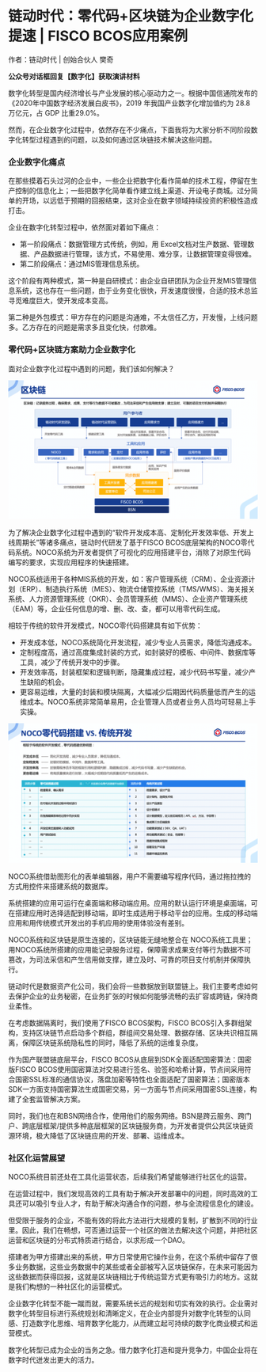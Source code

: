# 链动时代：零代码+区块链为企业数字化提速 | FISCO BCOS应用案例

作者：链动时代 | 创始合伙人 樊奇

**公众号对话框回复【数字化】获取演讲材料**

数字化转型是国内经济增长与产业发展的核心驱动力之一。根据中国信通院发布的《2020年中国数字经济发展白皮书》，2019 年我国产业数字化增加值约为 28.8 万亿元，占 GDP 比重29.0%。

然而，在企业数字化过程中，依然存在不少痛点，下面我将为大家分析不同阶段数字化转型过程遇到的问题，以及如何通过区块链技术解决这些问题。

### 企业数字化痛点

在那些摸着石头过河的企业中，一些企业把数字化看作简单的技术工程，停留在生产控制的信息化上；一些把数字化简单看作建立线上渠道、开设电子商城。过分简单的开场，以远低于预期的回报结束，这对企业在数字领域持续投资的积极性造成打击。

企业在数字化转型过程中，依然面对着如下痛点：
+ 第一阶段痛点：数据管理方式传统，例如，用 Excel文档对生产数据、管理数据、产品数据进行管理，该方式，不易使用、难分享，让数据管理变得很难。
+ 第二阶段痛点：通过MIS管理信息系统。

这个阶段有两种模式，第一种是自研模式：由企业自研团队为企业开发MIS管理信息系统，这也存在一些问题，由于业务变化很快，开发速度很慢，合适的技术总监寻觅难度巨大，使开发成本变高。

第二种是外包模式：甲方存在的问题是沟通难，不太信任乙方，开发慢，上线问题多。乙方存在的问题是需求多且变化快，付款难。

### 零代码+区块链方案助力企业数字化

面对企业数字化过程中遇到的问题，我们该如何解决？

![](../../../images/articles/application_no_code_and_blockchain_speed_up_enterprise_digitization/p1.png)

为了解决企业数字化过程中遇到的“软件开发成本高、定制化开发效率低、开发上线周期长”等诸多痛点，链动时代研发了基于FISCO BCOS底层架构的NOCO零代码系统。NOCO系统为开发者提供了可视化的应用搭建平台，消除了对原生代码编写的要求，实现应用程序的快速搭建。

NOCO系统适用于各种MIS系统的开发，如：客户管理系统（CRM）、企业资源计划（ERP）、制造执行系统（MES）、物流仓储管控系统（TMS/WMS）、海关报关系统、人力资源管理系统（OKR）、会员管理系统（MMS）、企业资产管理系统（EAM）等，企业任何信息的增、删、改、查，都可以用零代码生成。

相较于传统的软件开发模式，NOCO零代码搭建具有如下优势：
+ 开发成本低，NOCO系统简化开发流程，减少专业人员需求，降低沟通成本。
+ 定制程度高，通过高度集成封装的方式，如封装好的模板、中间件、数据库等工具，减少了传统开发中的步骤。
+ 开发效率高，封装框架和逻辑判断，隐藏集成过程，减少代码书写量，减少产生缺陷的机会。
+ 更容易运维，大量的封装和模块隔离，大幅减少后期因代码质量低而产生的运维成本。NOCO系统非常简单易用，企业管理人员或者业务人员均可轻易上手实操。

![](../../../images/articles/application_no_code_and_blockchain_speed_up_enterprise_digitization/p2.png)

NOCO系统借助图形化的表单编辑器，用户不需要编写程序代码，通过拖拉拽的方式用控件来搭建系统的数据库。

系统搭建的应用可运行在桌面端和移动端应用。应用的默认运行环境是桌面端，可在搭建应用时选择适配到移动端，即时生成适用于移动平台的应用。生成的移动端应用和用传统模式开发出的手机应用的使用体验没有差别。

NOCO系统和区块链是原生连接的，区块链能无缝地整合在 NOCO系统工具里；用NOCO系统所搭建的应用能记录服务过程，保障需求成果支付等行为数据不可篡改，为司法采信和产生信用做支撑，建立及时、可靠的项目支付机制并保障执行。

链动时代是数据资产化公司，我们会将一些数据放到联盟链上。我们主要考虑如何去保护企业的业务秘密，在业务扩张的时候如何能够流畅的去扩容或跨链，保持商业柔性。

在考虑数据隔离时，我们使用了FISCO BCOS架构，FISCO BCOS引入多群组架构，支持区块链节点启动多个群组，群组间交易处理、数据存储、区块共识相互隔离，保障区块链系统隐私性的同时，降低了系统的运维复杂度。

作为国产联盟链底层平台，FISCO BCOS从底层到SDK全面适配国密算法：国密版FISCO BCOS使用国密算法对交易进行签名、验签和哈希计算，节点间采用符合国密SSL标准的通信协议，落盘加密等特性也全面适配了国密算法；国密版本SDK一方面支持国密算法生成国密交易，另一方面与节点间采用国密SSL连接，构建了全套监管解决方案。

同时，我们也在和BSN网络合作，使用他们的服务网络。BSN是跨云服务、跨门户、跨底层框架/提供多种底层框架的区块链服务商，为开发者提供公共区块链资源环境，极大降低了区块链应用的开发、部署、运维成本。

### 社区化运营展望

NOCO系统目前还处在工具化运营状态，后续我们希望能够进行社区化的运营。

在运营过程中，我们发现高效的工具有助于解决开发部署中的问题，同时高效的工具还可以吸引专业人才，有助于解决沟通合作的问题，参与全流程信息化的建设。

但受限于服务的企业，不能有效的将此方法进行大规模的复制，扩散到不同的行业里。因此，我们在畅想，可否通过运营一个社区的做法去解决这个问题，并把社区运营和区块链的分布式特质进行结合，以求形成一个DAO。

搭建者为甲方搭建出来的系统，甲方日常使用它操作业务，在这个系统中留存了很多业务数据，这些业务数据中的某些或者全部被写入区块链保存，在未来可能因为这些数据而获得回报，这就是区块链相比于传统运营方式更有吸引力的地方。这就是我们构想的一种社区化的运营模式。

企业数字化转型不能一蹴而就，需要系统长远的规划和切实有效的执行。企业需对数字化转型目标进行系统规划和清晰定义，在企业内部提升对数字化转型的认同感、打造数字化思维、培育数字化能力，从而建立起可持续的数字化商业模式和运营模式。

数字化转型已成为企业的当务之急。借力数字化打造和提升竞争力，中国企业将在数字时代迸发出更大的活力。


